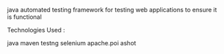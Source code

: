 java automated testing framework for testing web applications to ensure it is functional 

Technologies Used : 

java
maven
testng
selenium
apache.poi
ashot


